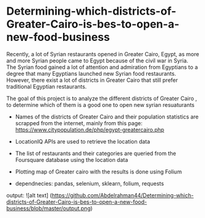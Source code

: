 # Determining-which-districts-of-Greater-Cairo-is-bes-to-open-a-new-food-business

Recently, a lot of Syrian restaurants opened in Greater Cairo, Egypt, as more and more Syrian people came to Egypt because of the civil war in Syria. The Syrian food gained a lot of attention and admiration from Egyptians to a degree that many Egyptians launched new Syrian food restaurants. However, there exist a lot of districts in Greater Cairo that still prefer traditional Egyptian restaurants. 

The goal of this project is to analyze the different districts of Greater Cairo , to determine which of them is a good one to open new syrian resuaturants


- Names of the districts of Greater Cairo and their population statistics are scrapped from the internet, mainly from this page: https://www.citypopulation.de/php/egypt-greatercairo.php

- LocationIQ APIs are used to retrieve the location data 
- The list of restaurants and their categories are queried from the Foursquare database using the location data
- Plotting map of Greater cairo with the results is done using Folium

* dependnecies: pandas, selenium, sklearn, folium, requests


output:
![alt text] (https://github.com/Abdelrahman44/Determining-which-districts-of-Greater-Cairo-is-bes-to-open-a-new-food-business/blob/master/output.png)
